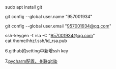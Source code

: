 sudo apt install git   
  
git config --global user.name "957001934"    

git config --global user.email "957001934@qq.com"

ssh-keygen -t rsa -C "957001934@qq.com"    
cat /home/hhz/.ssh/id_rsa.pub    

6.github的setting中新增ssh key

7.[pycharm配置，关联gitlib](https://www.cnblogs.com/gl1573/p/11269413.html)
